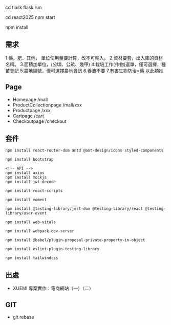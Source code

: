 cd flask
flask run

cd react2025
npm start

npm install

## 需求
1.藥、肥、其他，
  單位使用量要計算，改不可輸入。
2.資材要套，出入庫的資材名稱。
3.面積加單位，(公頃、公畝、幾甲)
4.栽培工作(作物)選單，僅可選擇，種苗登記
5.農地編號，僅可選擇農地資訊
6.養液不要
7.有害生物防治=藥
以此類推




## Page
* Homepage  /mall
* ProductCollectionpage /mall/xxx
* Productpage   /xxx
* Cartpage  /cart
* Checkoutpage  /checkout


## 套件
``` 
npm install react-router-dom antd @ant-design/icons styled-components
```
```
npm install bootstrap
```
```
<!-- API -->
npm install axios
npm install mockjs
npm install jwt-decode
```
```
npm install react-scripts
```
```
npm install moment
```
```
npm install @testing-library/jest-dom @testing-library/react @testing-library/user-event
```
```
npm install web-vitals
```
```
npm install webpack-dev-server
```
```
npm install @babel/plugin-proposal-private-property-in-object
```
```
npm install eslint-plugin-testing-library
```
```
npm install tailwindcss
```
## 出處
* XUEMI 專案實作：電商網站（一）（二）
 
## GIT

* git rebase 
